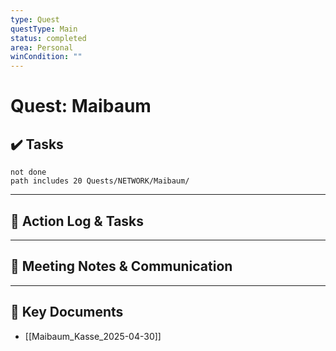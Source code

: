 ```yaml
---
type: Quest
questType: Main
status: completed
area: Personal
winCondition: ""
---
```


# Quest: Maibaum

## ✔️ Tasks

```tasks
not done
path includes 20 Quests/NETWORK/Maibaum/
```

---

## 📝 Action Log & Tasks


---
## 💬 Meeting Notes & Communication


---
## 📎 Key Documents
- [[Maibaum_Kasse_2025-04-30]]
